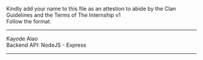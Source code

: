 Kindly add your name to this file as an attestion to abide by the Clan Guidelines and the Terms of The Internship v1
<br/> Follow the format.<br/>

---

Kayode Alao <br/>
Backend API: NodeJS - Express

---

